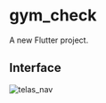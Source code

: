 # gym_check

A new Flutter project.

## Interface


![telas_nav](https://user-images.githubusercontent.com/80720221/194119228-cecc88b4-0919-4fb7-a146-11b8a49c5db8.gif)
